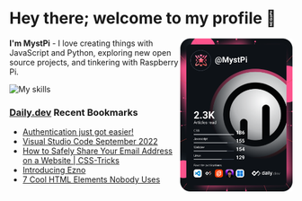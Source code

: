 # Hey there; welcome to my profile 👋

<a href="https://app.daily.dev/MystPi"><img src="https://github.com/MystPi/MystPi/blob/main/devcard.svg" width="200" alt="MystPi's Dev Card" align="right"/></a>

**I'm MystPi** - I love creating things with JavaScript and Python, exploring new open source projects, and tinkering with Raspberry Pi.

![My skills](https://skillicons.dev/icons?i=svelte,js,html,css,py,raspberrypi,react,tailwind)

### [Daily.dev](https://daily.dev) Recent Bookmarks
<!-- daily.dev BOOKMARKS:START -->
- [Authentication just got easier!](https://app.daily.dev/posts/IEnARQTZA?utm_source=rss&utm_medium=bookmarks&utm_campaign=Itr6mLfRdMms0HCyePtl9)
- [Visual Studio Code September 2022](https://app.daily.dev/posts/rEhYpKGjl?utm_source=rss&utm_medium=bookmarks&utm_campaign=Itr6mLfRdMms0HCyePtl9)
- [How to Safely Share Your Email Address on a Website | CSS-Tricks](https://app.daily.dev/posts/c5P1m1xdH?utm_source=rss&utm_medium=bookmarks&utm_campaign=Itr6mLfRdMms0HCyePtl9)
- [Introducing Ezno](https://app.daily.dev/posts/32-K1KwMO?utm_source=rss&utm_medium=bookmarks&utm_campaign=Itr6mLfRdMms0HCyePtl9)
- [7 Cool HTML Elements Nobody Uses](https://app.daily.dev/posts/79wmjLbEF?utm_source=rss&utm_medium=bookmarks&utm_campaign=Itr6mLfRdMms0HCyePtl9)
<!-- daily.dev BOOKMARKS:END -->
